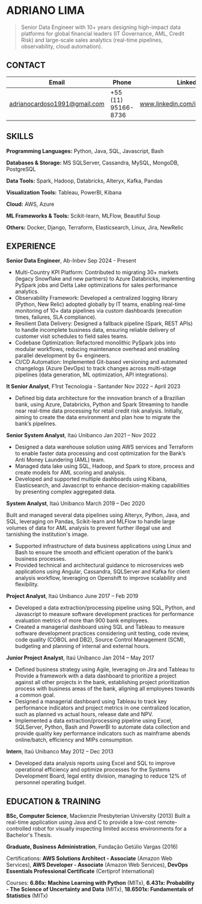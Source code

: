 # **ADRIANO LIMA**

> Senior Data Engineer with 10+ years designing high-impact data platforms for global financial leaders (IT Governance, AML, Credit Risk) and large-scale sales analytics (real-time pipelines, observability, cloud automation).

## **CONTACT**

Email | Phone | LinkedIn
--- | --- | ---
adrianocardoso1991@gmail.com | +55 (11) 95166-8736 | www.linkedin.com/in/acardosolima

## **SKILLS**
**Programming Languages:** Python, Java, SQL, Javascript, Bash

**Databases & Storage:** MS SQLServer, Cassandra, MySQL, MongoDB, PostgreSQL

**Data Tools:** Spark, Hadoop, Databricks, Alteryx, Kafka, Pandas

**Visualization Tools:** Tableau, PowerBI, Kibana

**Cloud:** AWS, Azure

**ML Frameworks & Tools:** Scikit-learn, MLFlow, Beautiful Soup

**Others:** Docker, Django, Terraform, Elasticsearch, Linux, Jira, NewRelic


## **EXPERIENCE**


**Senior Data Engineer**, Ab-Inbev Sep 2024 - Present
- Multi-Country KPI Platform: Contributed to migrating 30+ markets (legacy Snowflake and new partners) to Azure Databricks, implementing PySpark jobs and Delta Lake optimizations for sales performance analytics.
- Observability Framework: Developed a centralized logging library (Python, New Relic) adopted globally by IT teams, enabling real-time monitoring of 10+ data pipelines via custom dashboards (execution times, failures, SLA compliance).
- Resilient Data Delivery: Designed a fallback pipeline (Spark, REST APIs) to handle incomplete business data, ensuring reliable delivery of customer visit schedules to field sales teams.
- Codebase Optimization: Refactored monolithic PySpark jobs into modular workflows, reducing maintenance overhead and enabling parallel development by 6+ engineers.
- CI/CD Automation: Implemented Git-based versioning and automated changelogs (Azure DevOps) to track changes across multi-stage pipelines (data generation, ML optimization, API integrations).

**It Senior Analyst**, F1rst Tecnologia - Santander	Nov 2022 – April 2023
- Defined big data architecture for the innovation branch of a Brazilian bank, using Azure, Databricks, Python and Spark Streaming to handle near real-time data processing for retail credit risk analysis. Initially, aiming to create the data environment and plan how to migrate the bank’s pipelines.

**Senior System Analyst**, Itaú Unibanco	Jan 2021 – Nov 2022
- Designed a data warehouse solution using AWS services and Terraform to enable faster data processing and cost optimization for the Bank’s Anti Money Laundering (AML) team.
- Managed data lake using SQL, Hadoop, and Spark to store, process and create models for AML scoring and analysis.
- Developed and supported multiple dashboards using Kibana, Elasticsearch, and Javascript to enhance decision-making capabilities by presenting complex aggregated data.

**System Analyst**, Itaú Unibanco	March 2019 – Dec 2020

Built and managed several data pipelines using Alteryx, Python, Java, and SQL, leveraging on Pandas, Scikit-learn and MLFlow to handle large volumes of data for AML analysis to prevent further illegal use and tarnishing the institution's image.
- Supported infrastructure of data business applications using Linux and Bash to ensure the smooth and efficient operation of the bank’s business processes.
- Provided technical and architectural guidance to microservices web applications using Angular, Cassandra, SQLServer and Kafka for client analysis workflow, leveraging on Openshift to improve scalability and flexibility.

**Project Analyst**, Itaú Unibanco	June 2017 – Feb 2019
- Developed a data extraction/processing pipeline using SQL, Python, and Javascript to measure software development practices for performance evaluation metrics of more than 900 bank employees.
- Created a managerial dashboard using SQL and Tableau to measure software development practices considering unit testing, code review, code quality (COBOL and DB2), Source Control Management (SCM), budgeting and planning of internal and external hours.

**Junior Project Analyst**, Itaú Unibanco	Jan 2014 – May 2017
- Defined business strategy using Agile, leveraging on Jira and Tableau to Provide a framework with a data dashboard to prioritize a project against all other projects in the bank, establishing project prioritization process with business areas of the bank, aligning all employees towards a common goal. 
- Designed a managerial dashboard using Tableau to track key performance indicators and project metrics in one centralized location, such as planned vs actual hours, release date and NPV.
- Implemented a data extraction/processing pipeline using Excel, SQLServer, Python, Bash and PowerBI to automate data collection and provide quality key performance indicators such as mainframe abends online/batch, efficiency and MIPs consumption.

**Intern**, Itaú Unibanco	May 2012 – Dec 2013
- Developed data analysis reports using Excel and SQL to improve operational efficiency and optimize processes for the Systems Development Board, legal entity division, managing to reduce 12% of personnel operating budget.


## **EDUCATION & TRAINING**
**BSc, Computer Science**, Mackenzie Presbyterian University (2013)
Built a real-time application using Java and C to provide a low-cost remote-controlled robot for visually inspecting limited access environments for a Bachelor's Thesis.

**Graduate, Business Administration**, Fundação Getúlio Vargas (2016)

Certifications: **AWS Solutions Architect - Associate** (Amazon Web Services), **AWS Developer - Associate** (Amazon Web Services), **DevOps Essentials Professional Certificate** (Certiprof International)

Courses: **6.86x: Machine Learning with Python** (MITx), **6.431x: Probability - The Science of Uncertainty and Data** (MITx), **18.6501x: Fundamentals of Statistics** (MITx)


